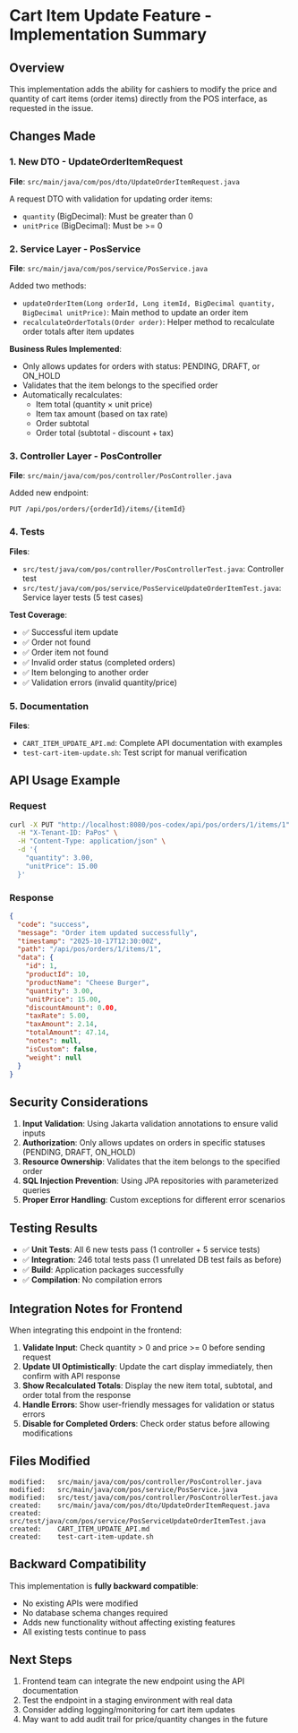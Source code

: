 # Cart Item Update Feature - Implementation Summary

## Overview
This implementation adds the ability for cashiers to modify the price and quantity of cart items (order items) directly from the POS interface, as requested in the issue.

## Changes Made

### 1. New DTO - UpdateOrderItemRequest
**File**: `src/main/java/com/pos/dto/UpdateOrderItemRequest.java`

A request DTO with validation for updating order items:
- `quantity` (BigDecimal): Must be greater than 0
- `unitPrice` (BigDecimal): Must be >= 0

### 2. Service Layer - PosService
**File**: `src/main/java/com/pos/service/PosService.java`

Added two methods:
- `updateOrderItem(Long orderId, Long itemId, BigDecimal quantity, BigDecimal unitPrice)`: Main method to update an order item
- `recalculateOrderTotals(Order order)`: Helper method to recalculate order totals after item updates

**Business Rules Implemented**:
- Only allows updates for orders with status: PENDING, DRAFT, or ON_HOLD
- Validates that the item belongs to the specified order
- Automatically recalculates:
  - Item total (quantity × unit price)
  - Item tax amount (based on tax rate)
  - Order subtotal
  - Order total (subtotal - discount + tax)

### 3. Controller Layer - PosController
**File**: `src/main/java/com/pos/controller/PosController.java`

Added new endpoint:
```
PUT /api/pos/orders/{orderId}/items/{itemId}
```

### 4. Tests
**Files**:
- `src/test/java/com/pos/controller/PosControllerTest.java`: Controller test
- `src/test/java/com/pos/service/PosServiceUpdateOrderItemTest.java`: Service layer tests (5 test cases)

**Test Coverage**:
- ✅ Successful item update
- ✅ Order not found
- ✅ Order item not found
- ✅ Invalid order status (completed orders)
- ✅ Item belonging to another order
- ✅ Validation errors (invalid quantity/price)

### 5. Documentation
**Files**:
- `CART_ITEM_UPDATE_API.md`: Complete API documentation with examples
- `test-cart-item-update.sh`: Test script for manual verification

## API Usage Example

### Request
```bash
curl -X PUT "http://localhost:8080/pos-codex/api/pos/orders/1/items/1" \
  -H "X-Tenant-ID: PaPos" \
  -H "Content-Type: application/json" \
  -d '{
    "quantity": 3.00,
    "unitPrice": 15.00
  }'
```

### Response
```json
{
  "code": "success",
  "message": "Order item updated successfully",
  "timestamp": "2025-10-17T12:30:00Z",
  "path": "/api/pos/orders/1/items/1",
  "data": {
    "id": 1,
    "productId": 10,
    "productName": "Cheese Burger",
    "quantity": 3.00,
    "unitPrice": 15.00,
    "discountAmount": 0.00,
    "taxRate": 5.00,
    "taxAmount": 2.14,
    "totalAmount": 47.14,
    "notes": null,
    "isCustom": false,
    "weight": null
  }
}
```

## Security Considerations

1. **Input Validation**: Using Jakarta validation annotations to ensure valid inputs
2. **Authorization**: Only allows updates on orders in specific statuses (PENDING, DRAFT, ON_HOLD)
3. **Resource Ownership**: Validates that the item belongs to the specified order
4. **SQL Injection Prevention**: Using JPA repositories with parameterized queries
5. **Proper Error Handling**: Custom exceptions for different error scenarios

## Testing Results

- ✅ **Unit Tests**: All 6 new tests pass (1 controller + 5 service tests)
- ✅ **Integration**: 246 total tests pass (1 unrelated DB test fails as before)
- ✅ **Build**: Application packages successfully
- ✅ **Compilation**: No compilation errors

## Integration Notes for Frontend

When integrating this endpoint in the frontend:

1. **Validate Input**: Check quantity > 0 and price >= 0 before sending request
2. **Update UI Optimistically**: Update the cart display immediately, then confirm with API response
3. **Show Recalculated Totals**: Display the new item total, subtotal, and order total from the response
4. **Handle Errors**: Show user-friendly messages for validation or status errors
5. **Disable for Completed Orders**: Check order status before allowing modifications

## Files Modified

```
modified:   src/main/java/com/pos/controller/PosController.java
modified:   src/main/java/com/pos/service/PosService.java
modified:   src/test/java/com/pos/controller/PosControllerTest.java
created:    src/main/java/com/pos/dto/UpdateOrderItemRequest.java
created:    src/test/java/com/pos/service/PosServiceUpdateOrderItemTest.java
created:    CART_ITEM_UPDATE_API.md
created:    test-cart-item-update.sh
```

## Backward Compatibility

This implementation is **fully backward compatible**:
- No existing APIs were modified
- No database schema changes required
- Adds new functionality without affecting existing features
- All existing tests continue to pass

## Next Steps

1. Frontend team can integrate the new endpoint using the API documentation
2. Test the endpoint in a staging environment with real data
3. Consider adding logging/monitoring for cart item updates
4. May want to add audit trail for price/quantity changes in the future

